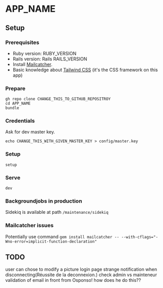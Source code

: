 # APP_NAME

## Setup

### Prerequisites

- Ruby version: RUBY_VERSION
- Rails version: Rails RAILS_VERSION
- Install [Mailcatcher](https://mailcatcher.me/).
- Basic knowledge about [Tailwind CSS](https://tailwindcss.com/docs) (it's the CSS framework on this app)


### Prepare

```
gh repo clone CHANGE_THIS_TO_GITHUB_REPOSITROY
cd APP_NAME
bundle
```

### Credentials

Ask for dev master key.

```
echo CHANGE_THIS_WITH_GIVEN_MASTER_KEY > config/master.key
```

### Setup

```
setup
```

### Serve

```
dev
```

### Backgroundjobs in production

Sidekiq is available at path `/maintenance/sidekiq`

### Mailcatcher issues
Potentially use command `gem install mailcatcher -- --with-cflags="-Wno-error=implicit-function-declaration"`

## TODO
user can chose to modify a picture
login page strange notification when disconnecting(Réussite de la deconnexion.)
check admin vs mainteneur
validation of email in front from Osponso! how does he do this??
